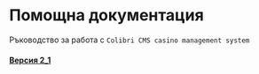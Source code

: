 # Помощна документация

Ръководство за работа с `Colibri CMS casino management system`

#### [Версия 2_1](v2_1/index.md)

